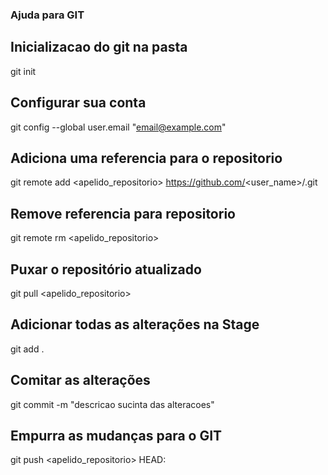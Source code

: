 
### Ajuda para GIT

## Inicializacao do git na pasta
git init

## Configurar sua conta
git config --global user.email "email@example.com"

## Adiciona uma referencia para o repositorio 
git remote add <apelido_repositorio> https://github.com/<user_name>/<repositorio>.git

## Remove referencia para repositorio
git remote rm <apelido_repositorio>

## Puxar o repositório atualizado
git pull <apelido_repositorio>


## Adicionar todas as alterações na Stage
git add .

## Comitar as alterações
git commit -m "descricao sucinta das alteracoes"

## Empurra as mudanças para o GIT
git push <apelido_repositorio> HEAD:<tag>


